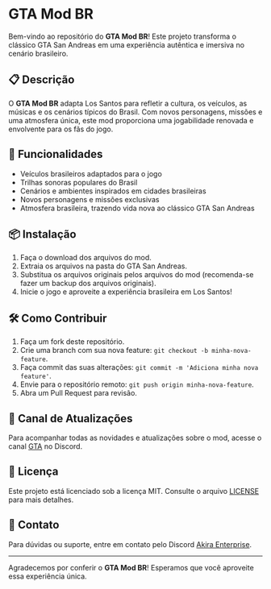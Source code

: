 # GTA Mod BR

Bem-vindo ao repositório do **GTA Mod BR**! Este projeto transforma o clássico GTA San Andreas em uma experiência autêntica e imersiva no cenário brasileiro.

## 📋 Descrição

O **GTA Mod BR** adapta Los Santos para refletir a cultura, os veículos, as músicas e os cenários típicos do Brasil. Com novos personagens, missões e uma atmosfera única, este mod proporciona uma jogabilidade renovada e envolvente para os fãs do jogo.

## 🚀 Funcionalidades

- Veículos brasileiros adaptados para o jogo
- Trilhas sonoras populares do Brasil
- Cenários e ambientes inspirados em cidades brasileiras
- Novos personagens e missões exclusivas
- Atmosfera brasileira, trazendo vida nova ao clássico GTA San Andreas

## 📦 Instalação

1. Faça o download dos arquivos do mod.
2. Extraia os arquivos na pasta do GTA San Andreas.
3. Substitua os arquivos originais pelos arquivos do mod (recomenda-se fazer um backup dos arquivos originais).
4. Inicie o jogo e aproveite a experiência brasileira em Los Santos!

## 🛠️ Como Contribuir

1. Faça um fork deste repositório.
2. Crie uma branch com sua nova feature: `git checkout -b minha-nova-feature`.
3. Faça commit das suas alterações: `git commit -m 'Adiciona minha nova feature'`.
4. Envie para o repositório remoto: `git push origin minha-nova-feature`.
5. Abra um Pull Request para revisão.

## 📢 Canal de Atualizações

Para acompanhar todas as novidades e atualizações sobre o mod, acesse o canal [GTA](https://discord.com/invite/BcHmshGDKt) no Discord.

## 📄 Licença

Este projeto está licenciado sob a licença MIT. Consulte o arquivo [LICENSE](LICENSE) para mais detalhes. 

## 👥 Contato

Para dúvidas ou suporte, entre em contato pelo Discord [Akira Enterprise](https://discord.com/invite/BcHmshGDKt).

---

Agradecemos por conferir o **GTA Mod BR**! Esperamos que você aproveite essa experiência única.
